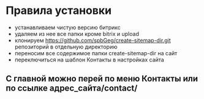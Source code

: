 # Правила установки
* устанавливаем чистую версию битрикс 
* удаляем из нее все папки кроме bitrix и upload 
* клонируем https://github.com/spbGeg/create-sitemap-dir.git репозиторий в отдельную директорию 
* переносим все содержимое папки create-sitemap-dir  на сайт 
* переключиться на шаблон Контакты в настройках сайта
## С главной можно перей по меню Контакты или по ссылке адрес_сайта/contact/ 
